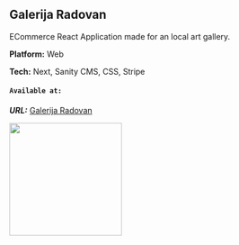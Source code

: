 ## Galerija Radovan

ECommerce React Application made for an local art gallery.


**Platform:** Web

**Tech:** Next, Sanity CMS, CSS, Stripe

#### `Available at:`

***URL:*** 
[Galerija Radovan](https://galerija-radovan.com/)

<img src="https://mirzakrnjic.com/images/works/radovan2.webp" width="200">
